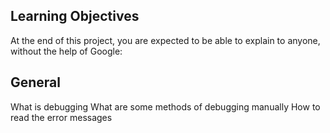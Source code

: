Learning Objectives
---------------------
At the end of this project, you are expected to be able to explain to anyone, without the help of Google:

General
---------------------
What is debugging
What are some methods of debugging manually
How to read the error messages

